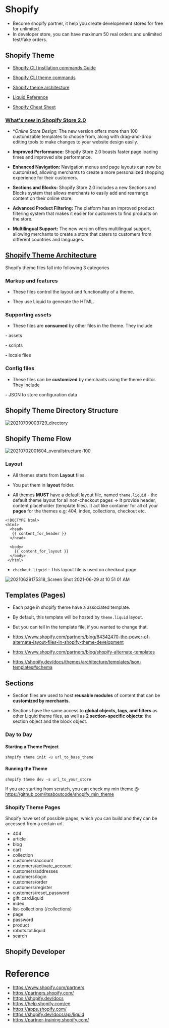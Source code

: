 # Shopify

- Become shopify partner, it help you create developement stores for free for unlimited.
- In developer store, you can have maximum 50 real orders and unlimited test/fake orders.

## Shopify Theme

- [Shopify CLI instllation commands Guide](https://shopify.dev/docs/themes/tools/cli/install)

- [Shopify CLI theme commands](https://shopify.dev/docs/themes/tools/cli/commands)

- [Shopify theme architecture](https://shopify.dev/docs/themes/architecture)

- [Liquid Reference](https://shopify.dev/docs/api/liquid)

- [Shopify Cheat Sheet](https://www.shopify.com/partners/shopify-cheat-sheet)

### [What's new in Shopify Store 2.0](https://www.shopify.com/partners/blog/shopify-online-store)

- **Online Store Design:* The new version offers more than 100 customizable templates to choose from, along with drag-and-drop editing tools to make changes to your website design easily.

- **Improved Performance:** Shopify Store 2.0 boasts faster page loading times and improved site performance.

- **Enhanced Navigation:** Navigation menus and page layouts can now be customized, allowing merchants to create a more personalized shopping experience for their customers.

- **Sections and Blocks:** Shopify Store 2.0 includes a new Sections and Blocks system that allows merchants to easily add and rearrange content on their online store.

- **Advanced Product Filtering:** The platform has an improved product filtering system that makes it easier for customers to find products on the store.

- **Multilingual Support:** The new version offers multilingual support, allowing merchants to create a store that caters to customers from different countries and languages.

## [Shopify Theme Architecture](https://shopify.dev/docs/themes/architecture)

Shopify theme files fall into following 3 categories

### Markup and features

- These files control the layout and functionality of a theme. 

- They use Liquid to generate the HTML.


### Supporting assets

- These files are **consumed** by other files in the theme. They include

**-** assets

**-** scripts

**-** locale files

### Config files

- These files can be **customized** by merchants using the theme editor. They include

**-** JSON to store configuration data

## Shopify Theme Directory Structure 

![20210709003729_directory](https://user-images.githubusercontent.com/204423/224762348-491596ff-2006-446f-adac-1942b02dfc34.jpg)


## Shopify Theme Flow

![20210702001604_overallstructure-100](https://user-images.githubusercontent.com/204423/224762907-4e659333-6155-418f-9888-a9dd39506a79.jpg)

### Layout

- All themes starts from **Layout** files.

- You put them in **layout** folder.

- All themes **MUST** have a default layout file, named `theme.liquid` - the default theme layout for all non-checkout pages => It provide header, content placeholder (template files). It act like container for all of your **pages** for the themes e.g; 404, index, collections, checkout etc.

```
<!DOCTYPE html>
<html>
  <head>
   {{ content_for_header }}
  </head>

  <body>
    {{ content_for_layout }}
  </body>
 </html>

```

- `checkout.liquid` - This layout file is used on checkout page. 


![20210629175318_Screen Shot 2021-06-29 at 10 51 01 AM](https://user-images.githubusercontent.com/204423/224764848-3d19220f-3834-48d0-bc46-d5c6033f3c8a.jpg)

## Templates (Pages)

- Each page in shopify theme have a associated template.
- By default, this template will be hosted by `theme.liquid` layout.
- But you can tell in the template file, if you wanted to change that.

- https://www.shopify.com/partners/blog/84342470-the-power-of-alternate-layout-files-in-shopify-theme-development
- https://www.shopify.com/partners/blog/shopify-alternate-templates
- https://shopify.dev/docs/themes/architecture/templates/json-templates#schema


## Sections

- Section files are used to host **reusable modules** of content that can be **customized by merchants**. 

- Sections have the same access to **global objects, tags, and filters** as other Liquid theme files, as well as **2 section-specific objects:** the section object and the block object.

### Day to Day 

#### Starting a Theme Project

`shopify theme init -u url_to_base_theme`


#### Running the Theme

`shopify theme dev -s url_to_your_store`

If you are starting from scratch, you can check my min theme @ https://github.com/itsaboutcode/shopify_min_theme

### Shopify Theme Pages

Shopify have set of possible pages, which you can build and they can be accessed from a certain url.

- 404
- article
- blog
- cart
- collection
- customers/account
- customers/activate_account
- customers/addresses
- customers/login
- customers/order
- customers/register
- customers/reset_password
- gift_card.liquid
- index
- list-collections (/collections)
- page
- password
- product
- robots.txt.liquid
- search


## Shopify Developer



# Reference

- https://www.shopify.com/partners
- https://partners.shopify.com/
- https://shopify.dev/docs
- https://help.shopify.com/en
- https://apps.shopify.com/
- https://shopify.dev/docs/api/liquid
- https://partner-training.shopify.com/

